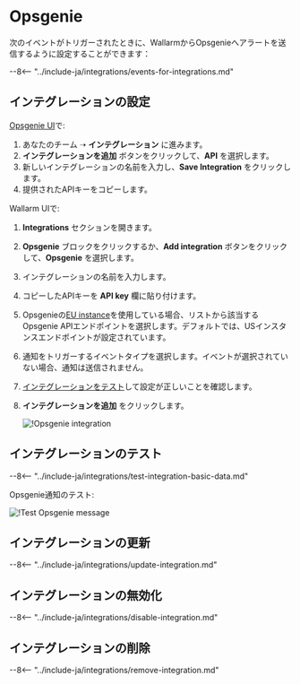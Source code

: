 # Opsgenie

次のイベントがトリガーされたときに、WallarmからOpsgenieへアラートを送信するように設定することができます：

--8<-- "../include-ja/integrations/events-for-integrations.md"

## インテグレーションの設定

[Opsgenie UI](https://app.opsgenie.com/teams/list)で:

1. あなたのチーム ➝ **インテグレーション** に進みます。
2. **インテグレーションを追加** ボタンをクリックして、**API** を選択します。
3. 新しいインテグレーションの名前を入力し、**Save Integration** をクリックします。
4. 提供されたAPIキーをコピーします。

Wallarm UIで:

1. **Integrations** セクションを開きます。
2. **Opsgenie** ブロックをクリックするか、**Add integration** ボタンをクリックして、**Opsgenie** を選択します。
3. インテグレーションの名前を入力します。
4. コピーしたAPIキーを **API key** 欄に貼り付けます。
5. Opsgenieの[EU instance](https://docs.opsgenie.com/docs/european-service-region)を使用している場合、リストから該当するOpsgenie APIエンドポイントを選択します。デフォルトでは、USインスタンスエンドポイントが設定されています。
6. 通知をトリガーするイベントタイプを選択します。イベントが選択されていない場合、通知は送信されません。
7. [インテグレーションをテスト](#testing-integration)して設定が正しいことを確認します。
8. **インテグレーションを追加** をクリックします。

    ![!Opsgenie integration](../../../images/user-guides/settings/integrations/add-opsgenie-integration.png)

## インテグレーションのテスト

--8<-- "../include-ja/integrations/test-integration-basic-data.md"

Opsgenie通知のテスト:

![!Test Opsgenie message](../../../images/user-guides/settings/integrations/test-opsgenie-new-vuln.png)

## インテグレーションの更新

--8<-- "../include-ja/integrations/update-integration.md"

## インテグレーションの無効化

--8<-- "../include-ja/integrations/disable-integration.md"

## インテグレーションの削除

--8<-- "../include-ja/integrations/remove-integration.md"